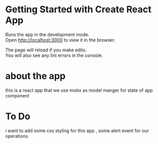 # Getting Started with Create React App

Runs the app in the development mode.\
Open [http://localhost:3000](http://localhost:3000) to view it in the browser.

The page will reload if you make edits.\
You will also see any lint errors in the console.

# about the app 
 this is a react app that we use mobx as model manger for state of app component 


 # To Do 
 i want to add some css styling for this app ,
 some alert event for our operations 
